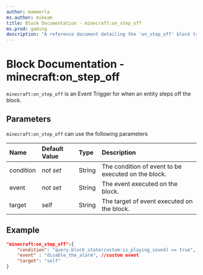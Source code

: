 ```yaml
---
author: mammerla
ms.author: mikeam
title: Block Documentation - minecraft:on_step_off
ms.prod: gaming
description: "A reference document detailing the 'on_step_off' block trigger"
---
```


# Block Documentation - minecraft:on_step_off

`minecraft:on_step_off` is an Event Trigger for when an entity steps off the block.

## Parameters

`minecraft:on_step_off` can use the following parameters

|Name |Default Value  |Type  |Description  |
|:----------|:----------|:----------|:----------|
|condition|*not set* | String|  The condition of event to be executed on the block. |
|event|*not set* | String|  The event executed on the block. |
| target| self| String| The target of event executed on the block. |

## Example

```json
"minecraft:on_step_off":{
    "condition": "query.block_state(custom:is_playing_sound) == true", //custom condition
    "event" : "disable_the_alarm", //custom event
    "target": "self"
}
```
